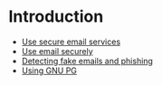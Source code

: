 # Introduction

* [Use secure email services](email-services.md)
* [Use email securely](email-use.md)
* [Detecting fake emails and phishing](check-mail.md)
* [Using GNU PG](gnupg.md)



